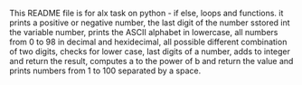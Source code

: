 This README file is for alx task on python - if else, loops and functions.
it prints a positive or negative number, the last digit of the number sstored
int the variable number, prints the ASCII alphabet in lowercase,
all numbers from 0 to 98 in decimal and hexidecimal, all possible different 
combination of two digits, checks for lower case, last digits of a number,
adds to integer and return the result, computes a to the power of b and return
the value and prints numbers from 1 to 100 separated by a space.
